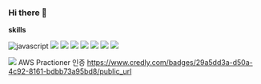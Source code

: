 ### Hi there 👋

**skills**

![javascript](https://img.shields.io/badge/-javascript-brightgreen) ![](https://img.shields.io/badge/-React-green) ![](https://img.shields.io/badge/-Next.js-yellowgreen) ![](https://img.shields.io/badge/-GraphQL-yellow)  ![](https://img.shields.io/badge/-Apollo-orange) ![](https://img.shields.io/badge/-tslint-red) ![](https://img.shields.io/badge/-Typescript-blue) ![](https://img.shields.io/badge/-styled--%20components-lightgrey)

![](https://images.credly.com/size/110x110/images/68468004-5a85-4f3b-bc58-590773979486/AWS-CloudPractitioner-2020.png)
AWS Practioner 인증
https://www.credly.com/badges/29a5dd3a-d50a-4c92-8161-bdbb73a95bd8/public_url
